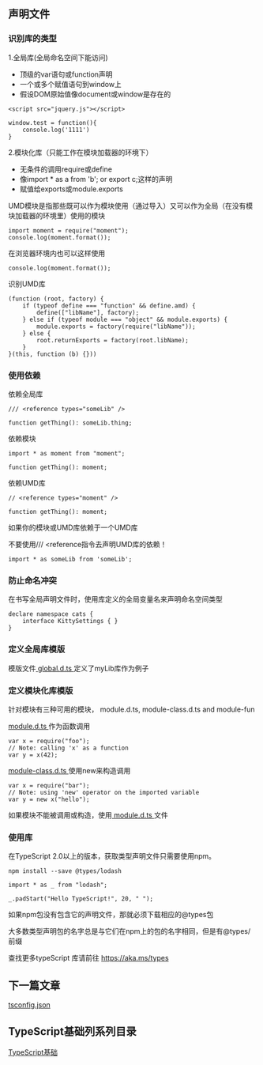 ## 声明文件

### 识别库的类型

1.全局库(全局命名空间下能访问)

- 顶级的var语句或function声明
- 一个或多个赋值语句到window上
- 假设DOM原始值像document或window是存在的

```
<script src="jquery.js"></script>

window.test = function(){
    console.log('1111')
}

```

2.模块化库（只能工作在模块加载器的环境下）

- 无条件的调用require或define
- 像import * as a from 'b'; or export c;这样的声明
- 赋值给exports或module.exports
 
UMD模块是指那些既可以作为模块使用（通过导入）又可以作为全局（在没有模块加载器的环境里）使用的模块

```
import moment = require("moment");
console.log(moment.format());

```
在浏览器环境内也可以这样使用

```
console.log(moment.format());
```

识别UMD库
```
(function (root, factory) {
    if (typeof define === "function" && define.amd) {
        define(["libName"], factory);
    } else if (typeof module === "object" && module.exports) {
        module.exports = factory(require("libName"));
    } else {
        root.returnExports = factory(root.libName);
    }
}(this, function (b) {}))
```

### 使用依赖

依赖全局库
```
/// <reference types="someLib" />

function getThing(): someLib.thing;
```

依赖模块
```
import * as moment from "moment";

function getThing(): moment;
```

依赖UMD库
```
// <reference types="moment" />

function getThing(): moment;
```

如果你的模块或UMD库依赖于一个UMD库

不要使用/// <reference指令去声明UMD库的依赖！
```
import * as someLib from 'someLib';

```

### 防止命名冲突

在书写全局声明文件时，使用库定义的全局变量名来声明命名空间类型
```
declare namespace cats {
    interface KittySettings { }
}
```


### 定义全局库模版

模版文件<a href=""> global.d.ts </a>定义了myLib库作为例子

### 定义模块化库模版

针对模块有三种可用的模块， module.d.ts, module-class.d.ts and module-fun

<a href="module.d.ts.md"> module.d.ts </a> 作为函数调用
```
var x = require("foo");
// Note: calling 'x' as a function
var y = x(42);

```

<a href="module-class.d.ts.md" >module-class.d.ts </a>使用new来构造调用
```
var x = require("bar");
// Note: using 'new' operator on the imported variable
var y = new x("hello");

```

如果模块不能被调用或构造，使用<a href="module.d.ts.md"> module.d.ts </a>文件

### 使用库

在TypeScript 2.0以上的版本，获取类型声明文件只需要使用npm。

```
npm install --save @types/lodash

import * as _ from "lodash";

_.padStart("Hello TypeScript!", 20, " ");
```

如果npm包没有包含它的声明文件，那就必须下载相应的@types包

大多数类型声明包的名字总是与它们在npm上的包的名字相同，但是有@types/前缀

查找更多typeScript 库请前往 <a href="https://aka.ms/types">https://aka.ms/types</a>




## 下一篇文章
<a href='https://github.com/MarsPen/-notes-summary/blob/master/typescript/tsConfig.md'>tsconfig.json</a>

## TypeScript基础列系列目录
<a href='https://github.com/MarsPen/-notes-summary/blob/master/typescript/index.md'>TypeScript基础</a>
